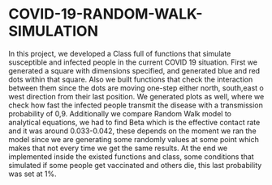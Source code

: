 # COVID-19-RANDOM-WALK-SIMULATION
In this project, we developed a Class full of functions that simulate susceptible and infected people in the current COVID 19 situation. First we generated a square with dimensions specified, and generated blue and red dots within that square. Also we built functions that check the interaction between them since the dots are moving one-step either north, south,east o west direction from their last position. We generated plots as well, where we check how fast the infected people transmit the disease with a transmission probability of 0,9. Additionally we compare Random Walk model to analytical equations, we had to find Beta which is the effective contact rate and it was around 0.033-0.042, these depends on the moment we ran the model since we are generating some randomly values at some point which makes that not every time we get the same results. At the end we implemented inside the existed functions and class, some conditions that simulated if some people get vaccinated and others die, this last probability was set at 1%.
